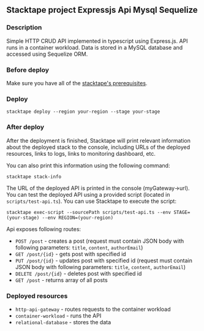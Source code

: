 ## Stacktape project Expressjs Api Mysql Sequelize

### Description

Simple HTTP CRUD API implemented in typescript using Express.js.
API runs in a container workload.
Data is stored in a MySQL database and accessed using Sequelize ORM.

### Before deploy

Make sure you have all of the [stacktape's prerequisites](https://docs.stacktape.com/getting-started/1-install).

### Deploy

```
stacktape deploy --region your-region --stage your-stage
```

### After deploy

After the deployment is finished, Stacktape will print relevant information about the deployed stack to the console,
including URLs of the deployed resources, links to logs, links to monitoring dashboard, etc.

You can also print this information using the following command:

```
stacktape stack-info
```

The URL of the deployed API is printed in the console (myGateway->url).
You can test the deployed API using a provided script (located in `scripts/test-api.ts`). You can use Stacktape to execute the script:

```
stacktape exec-script --sourcePath scripts/test-api.ts --env STAGE=(your-stage) --env REGION=(your-region)
```

Api exposes following routes:

- `POST /post` - creates a post (request must contain JSON body with following parameters: `title`, `content`, `authorEmail`)
- `GET /post/{id}` - gets post with specified id
- `PUT /post/{id}` - updates post with specified id (request must contain JSON body with following parameters: `title`, `content`, `authorEmail`)
- `DELETE /post/{id}` - deletes post with specified id
- `GET /post` - returns array of all posts

### Deployed resources

- `http-api-gateway` - routes requests to the container workload
- `container-workload` - runs the API
- `relational-database` - stores the data
